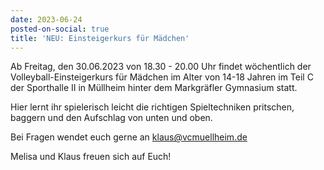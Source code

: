```yaml
---
date: 2023-06-24
posted-on-social: true
title: 'NEU: Einsteigerkurs für Mädchen'
---
```

Ab Freitag, den 30.06.2023 von 18.30 - 20.00 Uhr findet wöchentlich der Volleyball-Einsteigerkurs für Mädchen im Alter von 14-18 Jahren im Teil C der Sporthalle II in Müllheim hinter dem Markgräfler Gymnasium statt.

Hier lernt ihr spielerisch leicht die richtigen Spieltechniken pritschen, baggern und den Aufschlag von unten und oben.

Bei Fragen wendet euch gerne an [klaus@vcmuellheim.de](mailto:klaus@vcmuellheim.de?subject=Einsteigerkurs&nbsp;Mädchen)

Melisa und Klaus freuen sich auf Euch!